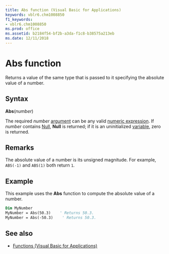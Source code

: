 ```yaml
---
title: Abs function (Visual Basic for Applications)
keywords: vblr6.chm1008850
f1_keywords:
- vblr6.chm1008850
ms.prod: office
ms.assetid: b2184f54-bf2b-a3da-f1c8-b38575a213eb
ms.date: 12/11/2018
---
```



# Abs function

Returns a value of the same type that is passed to it specifying the absolute value of a number.

## Syntax

**Abs**(_number_)
 
The required _number_ [argument](../../Glossary/vbe-glossary.md#argument) can be any valid [numeric expression](../../Glossary/vbe-glossary.md#numeric-expression). If _number_ contains [Null](../../Glossary/vbe-glossary.md#null), **Null** is returned; if it is an uninitialized [variable](../../Glossary/vbe-glossary.md#variable), zero is returned.

## Remarks

The absolute value of a number is its unsigned magnitude. For example, `ABS(-1)` and `ABS(1)` both return `1`.

## Example

This example uses the **Abs** function to compute the absolute value of a number.


```vb
Dim MyNumber
MyNumber = Abs(50.3)    ' Returns 50.3.
MyNumber = Abs(-50.3)    ' Returns 50.3.
```

## See also

- [Functions (Visual Basic for Applications)](../functions-visual-basic-for-applications.md)
